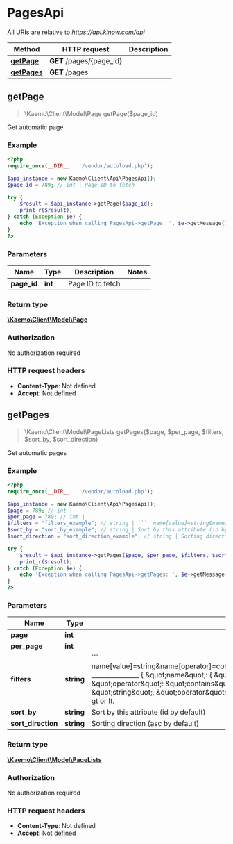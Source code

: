 # PagesApi

All URIs are relative to *https://api.kinow.com/api*

Method | HTTP request | Description
------------- | ------------- | -------------
[**getPage**](#getPage) | **GET** /pages/{page_id} | 
[**getPages**](#getPages) | **GET** /pages | 


## **getPage**
> \Kaemo\Client\Model\Page getPage($page_id)



Get automatic page

### Example
```php
<?php
require_once(__DIR__ . '/vendor/autoload.php');

$api_instance = new Kaemo\Client\Api\PagesApi();
$page_id = 789; // int | Page ID to fetch

try {
    $result = $api_instance->getPage($page_id);
    print_r($result);
} catch (Exception $e) {
    echo 'Exception when calling PagesApi->getPage: ', $e->getMessage(), PHP_EOL;
}
?>
```

### Parameters

Name | Type | Description  | Notes
------------- | ------------- | ------------- | -------------
 **page_id** | **int**| Page ID to fetch |

### Return type

[**\Kaemo\Client\Model\Page**](#Page)

### Authorization

No authorization required

### HTTP request headers

 - **Content-Type**: Not defined
 - **Accept**: Not defined

## **getPages**
> \Kaemo\Client\Model\PageLists getPages($page, $per_page, $filters, $sort_by, $sort_direction)



Get automatic pages

### Example
```php
<?php
require_once(__DIR__ . '/vendor/autoload.php');

$api_instance = new Kaemo\Client\Api\PagesApi();
$page = 789; // int | 
$per_page = 789; // int | 
$filters = "filters_example"; // string | ```  name[value]=string&name[operator]=contains&date_add[value]=string&date_add[operator]=lt  _______________  {      \"name\": {          \"value\": \"string\",          \"operator\": \"contains\"      },      \"date_add\": {          \"value\": \"string\",          \"operator\": \"lt\"      }  } ```  Operator can be strict, contains, gt or lt.
$sort_by = "sort_by_example"; // string | Sort by this attribute (id by default)
$sort_direction = "sort_direction_example"; // string | Sorting direction (asc by default)

try {
    $result = $api_instance->getPages($page, $per_page, $filters, $sort_by, $sort_direction);
    print_r($result);
} catch (Exception $e) {
    echo 'Exception when calling PagesApi->getPages: ', $e->getMessage(), PHP_EOL;
}
?>
```

### Parameters

Name | Type | Description  | Notes
------------- | ------------- | ------------- | -------------
 **page** | **int**|  | [optional]
 **per_page** | **int**|  | [optional]
 **filters** | **string**| &#x60;&#x60;&#x60;  name[value]&#x3D;string&amp;name[operator]&#x3D;contains&amp;date_add[value]&#x3D;string&amp;date_add[operator]&#x3D;lt  _______________  {      \&quot;name\&quot;: {          \&quot;value\&quot;: \&quot;string\&quot;,          \&quot;operator\&quot;: \&quot;contains\&quot;      },      \&quot;date_add\&quot;: {          \&quot;value\&quot;: \&quot;string\&quot;,          \&quot;operator\&quot;: \&quot;lt\&quot;      }  } &#x60;&#x60;&#x60;  Operator can be strict, contains, gt or lt. | [optional]
 **sort_by** | **string**| Sort by this attribute (id by default) | [optional]
 **sort_direction** | **string**| Sorting direction (asc by default) | [optional]

### Return type

[**\Kaemo\Client\Model\PageLists**](#PageLists)

### Authorization

No authorization required

### HTTP request headers

 - **Content-Type**: Not defined
 - **Accept**: Not defined

